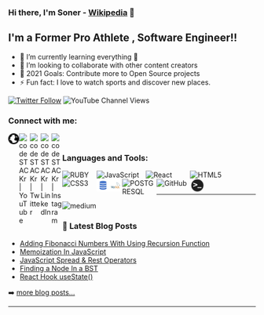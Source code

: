 ### Hi there, I'm Soner - [Wikipedia][website] 👋
## I'm a Former Pro Athlete , Software Engineer!!

- 🌱 I’m currently learning everything 🤣
- 👯 I’m looking to collaborate with other content creators
- 🥅 2021 Goals: Contribute more to Open Source projects
- ⚡ Fun fact: I love to watch sports and discover new places.

[![Twitter Follow](https://img.shields.io/twitter/follow/sonermezgitci?color=1DA1F2&logo=twitter&style=for-the-badge)](https://twitter.com/intent/follow?original_referer=https%3A%2F%2Fgithub.com%2FcodeSTACKr&screen_name=sonermezgitci)
![YouTube Channel Views](https://img.shields.io/youtube/channel/views/UCzaH3S3RW1sdCc_tJFjBIPQ?style=social)

### Connect with me:

[<img align="left" alt="codeSTACKr.com" width="22px" src="https://raw.githubusercontent.com/iconic/open-iconic/master/svg/globe.svg" />][website]
[<img align="left" alt="codeSTACKr | YouTube" width="22px" src="https://cdn.jsdelivr.net/npm/simple-icons@v3/icons/youtube.svg" />][youtube]
[<img align="left" alt="codeSTACKr | Twitter" width="22px" src="https://cdn.jsdelivr.net/npm/simple-icons@v3/icons/twitter.svg" />][twitter]
[<img align="left" alt="codeSTACKr | LinkedIn" width="22px" src="https://cdn.jsdelivr.net/npm/simple-icons@v3/icons/linkedin.svg" />][linkedin]
[<img align="left" alt="codeSTACKr | Instagram" width="22px" src="https://cdn.jsdelivr.net/npm/simple-icons@v3/icons/instagram.svg" />][instagram]

<br />

### Languages and Tools:

<img align="left" alt="RUBY" width="70px" src="https://img.shields.io/badge/Ruby-CC342D?style=for-the-badge&logo=ruby&logoColor=white" />
<img align="left" alt="JavaScript" width="100px" src="https://img.shields.io/badge/JavaScript-F7DF1E?style=for-the-badge&logo=javascript&logoColor=black" />
<img align="left" alt="React" width="90px" src="https://img.shields.io/badge/React-20232A?style=for-the-badge&logo=react&logoColor=61DAFB" />
<img align="left" alt="HTML5" width="70px" src="https://img.shields.io/badge/HTML5-E34F26?style=for-the-badge&logo=html5&logoColor=white" />
<img align="left" alt="CSS3" width="70px" src="https://img.shields.io/badge/CSS3-1572B6?style=for-the-badge&logo=css3&logoColor=white" />
<img align="left" alt="SQL" width="26px" src="https://raw.githubusercontent.com/github/explore/80688e429a7d4ef2fca1e82350fe8e3517d3494d/topics/sql/sql.png" />
<img align="left" alt="MySQL" width="26px" src="https://raw.githubusercontent.com/github/explore/80688e429a7d4ef2fca1e82350fe8e3517d3494d/topics/mysql/mysql.png"/>
<img align="left" alt="POSTGRESQL" width="70px" src="https://img.shields.io/badge/SQLite-07405E?style=for-the-badge&logo=sqlite&logoColor=white"
<img align="left" alt="Git" width="70px" src="https://raw.githubusercontent.com/github/explore/80688e429a7d4ef2fca1e82350fe8e3517d3494d/topics/git/git.png" />
<img align="left" alt="GitHub" width="70px" src="https://img.shields.io/badge/GitHub-100000?style=for-the-badge&logo=github&logoColor=white"/>
<img align="left" alt="Terminal" width="26px" src="https://raw.githubusercontent.com/github/explore/80688e429a7d4ef2fca1e82350fe8e3517d3494d/topics/terminal/terminal.png" />

<br />
<br />

---

![medium](https://img.shields.io/badge/Medium-12100E?style=for-the-badge&logo=medium&logoColor=white)
### 📕 Latest Blog Posts

<!-- BLOG-POST-LIST:START -->
- [Adding Fibonacci Numbers With Using Recursion Function](https://mezgitci9.medium.com/adding-fibonacci-numbers-with-using-recursion-function-6fe1cfdb0948)
- [Memoization In JavaScript](https://mezgitci9.medium.com/memoization-in-javascript-f76b335292ac)
- [JavaScript Spread & Rest Operators](https://mezgitci9.medium.com/javascspread-rest-operators-2435066f5fbf)
- [Finding a Node In a BST](https://mezgitci9.medium.com/finding-a-node-in-a-bst-64771a1c3536)
- [React Hook useState()](https://mezgitci9.medium.com/react-hook-usestate-5b0699ac3a)
<!-- BLOG-POST-LIST:END -->

➡️ [more blog posts...](https://mezgitci9.medium.com/)

---

  

</details>

[website]: https://en.wikipedia.org/wiki/Soner_Mezgit%C3%A7i
[twitter]: https://twitter.com/sonermezgitci
[youtube]: https://www.youtube.com/channel/UCzaH3S3RW1sdCc_tJFjBIPQ
[instagram]:https://www.instagram.com/sonermezgitci9/
[linkedin]: https://www.linkedin.com/in/sonermezgitci/


